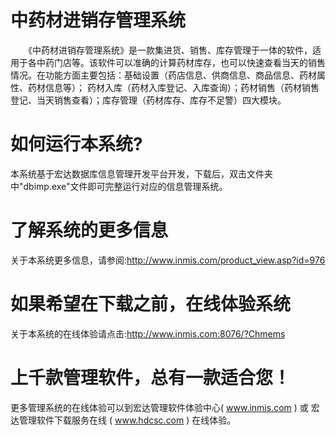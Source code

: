 # 中药材进销存管理系统

　　《中药材进销存管理系统》是一款集进货、销售、库存管理于一体的软件，适用于各中药门店等。该软件可以准确的计算药材库存，也可以快速查看当天的销售情况。在功能方面主要包括：基础设置（药店信息、供商信息、商品信息、药材属性、药材信息等）； 药材入库（药材入库登记、入库查询）；药材销售（药材销售登记、当天销售查看）；库存管理（药材库存、库存不足警）四大模块。

# 如何运行本系统?

本系统基于宏达数据库信息管理开发平台开发，下载后，双击文件夹中"dbimp.exe"文件即可完整运行对应的信息管理系统。

# 了解系统的更多信息

关于本系统更多信息，请参阅:http://www.inmis.com/product_view.asp?id=976

# 如果希望在下载之前，在线体验系统

关于本系统的在线体验请点击:http://www.inmis.com:8076/?Chmems

# 上千款管理软件，总有一款适合您！

更多管理系统的在线体验可以到宏达管理软件体验中心( www.inmis.com ) 或 宏达管理软件下载服务在线 ( www.hdcsc.com ) 在线体验。

